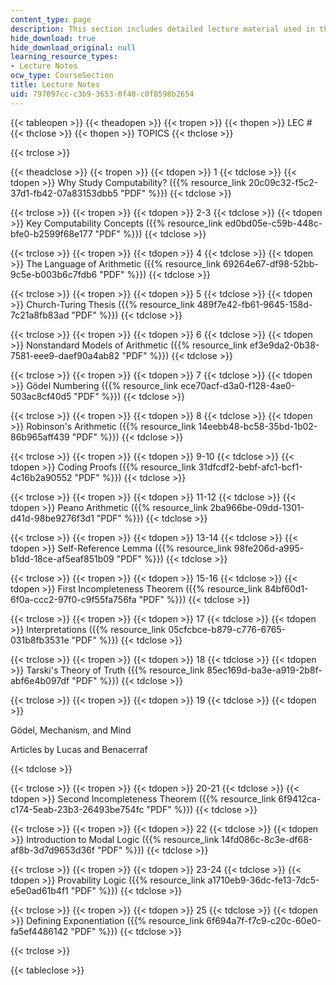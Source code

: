 ```yaml
---
content_type: page
description: This section includes detailed lecture material used in this course.
hide_download: true
hide_download_original: null
learning_resource_types:
- Lecture Notes
ocw_type: CourseSection
title: Lecture Notes
uid: 797097cc-c3b9-3653-0f40-c0f8598b2654
---
```


{{< tableopen >}}
{{< theadopen >}}
{{< tropen >}}
{{< thopen >}}
LEC #
{{< thclose >}}
{{< thopen >}}
TOPICS
{{< thclose >}}

{{< trclose >}}

{{< theadclose >}}
{{< tropen >}}
{{< tdopen >}}
1
{{< tdclose >}}
{{< tdopen >}}
Why Study Computability? ({{% resource_link 20c09c32-f5c2-37d1-fb42-07a83153dbb5 "PDF" %}})
{{< tdclose >}}

{{< trclose >}}
{{< tropen >}}
{{< tdopen >}}
2-3
{{< tdclose >}}
{{< tdopen >}}
Key Computability Concepts ({{% resource_link ed0bd05e-c59b-448c-bfe0-b2599f68e177 "PDF" %}})
{{< tdclose >}}

{{< trclose >}}
{{< tropen >}}
{{< tdopen >}}
4
{{< tdclose >}}
{{< tdopen >}}
The Language of Arithmetic ({{% resource_link 69264e67-df98-52bb-9c5e-b003b6c7fdb6 "PDF" %}})
{{< tdclose >}}

{{< trclose >}}
{{< tropen >}}
{{< tdopen >}}
5
{{< tdclose >}}
{{< tdopen >}}
Church-Turing Thesis ({{% resource_link 489f7e42-fb61-9645-158d-7c21a8fb83ad "PDF" %}})
{{< tdclose >}}

{{< trclose >}}
{{< tropen >}}
{{< tdopen >}}
6
{{< tdclose >}}
{{< tdopen >}}
Nonstandard Models of Arithmetic ({{% resource_link ef3e9da2-0b38-7581-eee9-daef90a4ab82 "PDF" %}})
{{< tdclose >}}

{{< trclose >}}
{{< tropen >}}
{{< tdopen >}}
7
{{< tdclose >}}
{{< tdopen >}}
Gödel Numbering ({{% resource_link ece70acf-d3a0-f128-4ae0-503ac8cf40d5 "PDF" %}})
{{< tdclose >}}

{{< trclose >}}
{{< tropen >}}
{{< tdopen >}}
8
{{< tdclose >}}
{{< tdopen >}}
Robinson's Arithmetic ({{% resource_link 14eebb48-bc58-35bd-1b02-86b965aff439 "PDF" %}})
{{< tdclose >}}

{{< trclose >}}
{{< tropen >}}
{{< tdopen >}}
9-10
{{< tdclose >}}
{{< tdopen >}}
Coding Proofs ({{% resource_link 31dfcdf2-bebf-afc1-bcf1-4c16b2a90552 "PDF" %}})
{{< tdclose >}}

{{< trclose >}}
{{< tropen >}}
{{< tdopen >}}
11-12
{{< tdclose >}}
{{< tdopen >}}
Peano Arithmetic ({{% resource_link 2ba966be-09dd-1301-d41d-98be9276f3d1 "PDF" %}})
{{< tdclose >}}

{{< trclose >}}
{{< tropen >}}
{{< tdopen >}}
13-14
{{< tdclose >}}
{{< tdopen >}}
Self-Reference Lemma ({{% resource_link 98fe206d-a995-b1dd-18ce-af5eaf851b09 "PDF" %}})
{{< tdclose >}}

{{< trclose >}}
{{< tropen >}}
{{< tdopen >}}
15-16
{{< tdclose >}}
{{< tdopen >}}
First Incompleteness Theorem ({{% resource_link 84bf60d1-6f0a-ccc2-97f0-c9f55fa756fa "PDF" %}})
{{< tdclose >}}

{{< trclose >}}
{{< tropen >}}
{{< tdopen >}}
17
{{< tdclose >}}
{{< tdopen >}}
Interpretations ({{% resource_link 05cfcbce-b879-c776-6765-031b8fb3531e "PDF" %}})
{{< tdclose >}}

{{< trclose >}}
{{< tropen >}}
{{< tdopen >}}
18
{{< tdclose >}}
{{< tdopen >}}
Tarski's Theory of Truth ({{% resource_link 85ec169d-ba3e-a919-2b8f-abf6e4b097df "PDF" %}})
{{< tdclose >}}

{{< trclose >}}
{{< tropen >}}
{{< tdopen >}}
19
{{< tdclose >}}
{{< tdopen >}}


Gödel, Mechanism, and Mind

Articles by Lucas and Benacerraf


{{< tdclose >}}

{{< trclose >}}
{{< tropen >}}
{{< tdopen >}}
20-21
{{< tdclose >}}
{{< tdopen >}}
Second Incompleteness Theorem ({{% resource_link 6f9412ca-c174-5eab-23b3-26493be754fc "PDF" %}})
{{< tdclose >}}

{{< trclose >}}
{{< tropen >}}
{{< tdopen >}}
22
{{< tdclose >}}
{{< tdopen >}}
Introduction to Modal Logic ({{% resource_link 14fd086c-8c3e-df68-af8b-3d7d9653d36f "PDF" %}})
{{< tdclose >}}

{{< trclose >}}
{{< tropen >}}
{{< tdopen >}}
23-24
{{< tdclose >}}
{{< tdopen >}}
Provability Logic ({{% resource_link a1710eb9-36dc-fe13-7dc5-e5e0ad61b4f1 "PDF" %}})
{{< tdclose >}}

{{< trclose >}}
{{< tropen >}}
{{< tdopen >}}
25
{{< tdclose >}}
{{< tdopen >}}
Defining Exponentiation ({{% resource_link 6f694a7f-f7c9-c20c-60e0-fa5ef4486142 "PDF" %}})
{{< tdclose >}}

{{< trclose >}}

{{< tableclose >}}